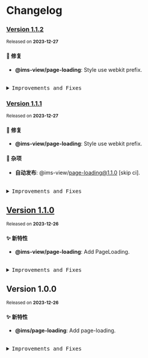 # Changelog

### [Version&nbsp;1.1.2](https://github.com/eternallycyf/components/compare/@ims-view/page-loading@1.1.1...@ims-view/page-loading@1.1.2)

<sup>Released on **2023-12-27**</sup>

#### 🐛 修复

- **@ims-view/page-loading**: Style use webkit prefix.

<br/>

<details>
<summary><kbd>Improvements and Fixes</kbd></summary>

#### What's fixed

- **@ims-view/page-loading**: Style use webkit prefix ([66cec9c](https://github.com/eternallycyf/components/commit/66cec9c))

</details>

### [Version&nbsp;1.1.1](https://github.com/eternallycyf/components/compare/@ims-view/page-loading@1.1.0...@ims-view/page-loading@1.1.1)

<sup>Released on **2023-12-27**</sup>

#### 🐛 修复

- **@ims-view/page-loading**: Style use webkit prefix.

#### 🔖 杂项

- **自动发布**: @ims-view/page-loading@1.1.0 [skip ci].

<br/>

<details>
<summary><kbd>Improvements and Fixes</kbd></summary>

#### What's fixed

- **@ims-view/page-loading**: Style use webkit prefix ([71f5ea1](https://github.com/eternallycyf/components/commit/71f5ea1))

#### Chores

- **自动发布**: @ims-view/page-loading@1.1.0 [skip ci] ([eee7e5f](https://github.com/eternallycyf/components/commit/eee7e5f))

</details>

## [Version&nbsp;1.1.0](https://github.com/eternallycyf/components/compare/@ims-view/page-loading@1.0.0...@ims-view/page-loading@1.1.0)

<sup>Released on **2023-12-26**</sup>

#### ✨ 新特性

- **@ims-view/page-loading**: Add PageLoading.

<br/>

<details>
<summary><kbd>Improvements and Fixes</kbd></summary>

#### What's improved

- **@ims-view/page-loading**: Add PageLoading ([de0feaa](https://github.com/eternallycyf/components/commit/de0feaa))

</details>

## Version&nbsp;1.0.0

<sup>Released on **2023-12-26**</sup>

#### ✨ 新特性

- **@ims/page-loading**: Add page-loading.

<br/>

<details>
<summary><kbd>Improvements and Fixes</kbd></summary>

#### What's improved

- **@ims/page-loading**: Add page-loading ([233d68e](https://github.com/eternallycyf/components/commit/233d68e))

</details>
